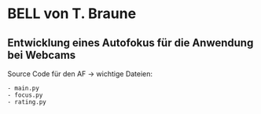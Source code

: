 # BELL von T. Braune
## Entwicklung eines Autofokus für die Anwendung bei Webcams

Source Code für den AF 
  -> wichtige Dateien:
  
    - main.py
    - focus.py
    - rating.py
